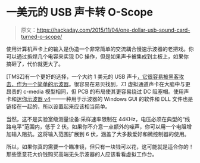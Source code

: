 # 一美元的 USB 声卡转 O-Scope

> 原文：<https://hackaday.com/2015/11/04/one-dollar-usb-sound-card-turned-o-scope/>

使用计算机声卡上的输入是伪造一个非常简单的交流耦合慢速示波器的老把戏。你可以通过拆焊几个电容来实现 DC 操作，但是如果声卡被集成到主板上，如果你搞砸了，代价就更大了。

[TMSZ]有一个更好的选择，一个大约 1 美元的 USB 声卡[，它很容易被黑客攻击，作为一个简单的示波器](http://tomeko.net/dsoundscope/C_Media2/)。很容易在易贝找到，7.1 虚拟通道声卡在大脑中与更昂贵的 c-media 模型相同，但 PCB 的布局使其更容易绕过 DC 阻塞帽。使用声卡和[迷你示波器 v4](http://miniscope_v4)——一种用于示波器的 Windows GUI 的软件和 DLL 文件也是链接在一起的，所以设置起来应该相当简单。

当然，这不是实验室级测量设备:采样速率限制在 44KHz，电压必须在典型的“线路电平”范围内，低于 2 伏。如果你不介意一点额外的噪声，你可以用一个电阻增加输入阻抗。这将输入范围扩展到 6 伏，涵盖了大多数爱好和微控制器的使用。

所以，如果你真的需要一个瞄准镜，但只有一块钱可以花，这可能就是适合你的！那些愿意花大价钱购买高端无头示波器的人应该看看虚拟工作台。